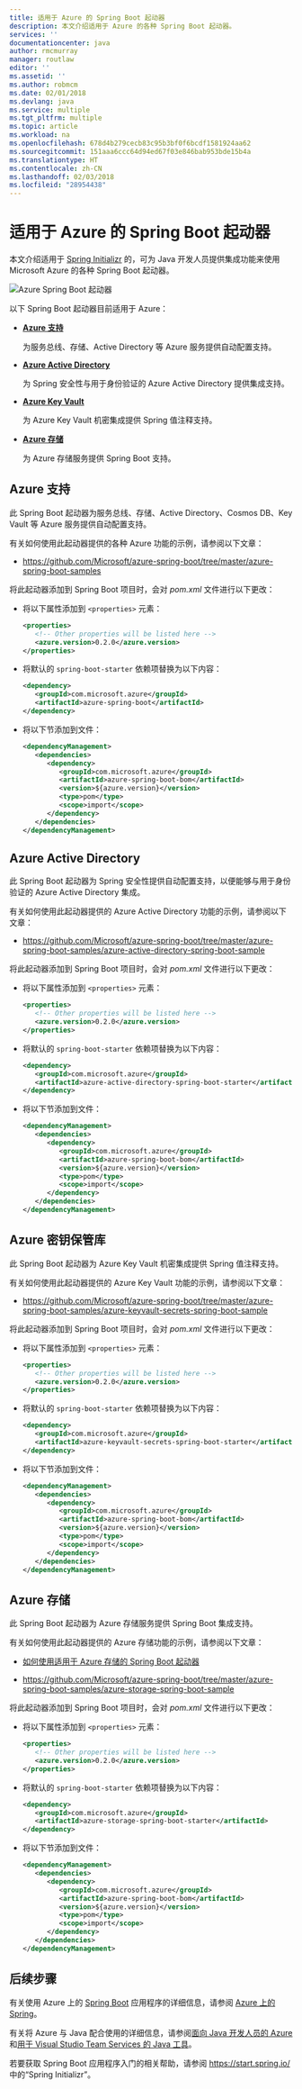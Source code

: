 ```yaml
---
title: 适用于 Azure 的 Spring Boot 起动器
description: 本文介绍适用于 Azure 的各种 Spring Boot 起动器。
services: ''
documentationcenter: java
author: rmcmurray
manager: routlaw
editor: ''
ms.assetid: ''
ms.author: robmcm
ms.date: 02/01/2018
ms.devlang: java
ms.service: multiple
ms.tgt_pltfrm: multiple
ms.topic: article
ms.workload: na
ms.openlocfilehash: 678d4b279cecb83c95b3bf0f6bcdf1581924aa62
ms.sourcegitcommit: 151aaa6ccc64d94ed67f03e846bab953bde15b4a
ms.translationtype: HT
ms.contentlocale: zh-CN
ms.lasthandoff: 02/03/2018
ms.locfileid: "28954438"
---
```

# <a name="spring-boot-starters-for-azure"></a>适用于 Azure 的 Spring Boot 起动器

本文介绍适用于 [Spring Initializr] 的，可为 Java 开发人员提供集成功能来使用 Microsoft Azure 的各种 Spring Boot 起动器。

![Azure Spring Boot 起动器][spring-boot-starters]

以下 Spring Boot 起动器目前适用于 Azure：

* **[Azure 支持](#azure-support)**

   为服务总线、存储、Active Directory 等 Azure 服务提供自动配置支持。

* **[Azure Active Directory](#azure-active-directory)**

   为 Spring 安全性与用于身份验证的 Azure Active Directory 提供集成支持。

* **[Azure Key Vault](#azure-key-vault)**

   为 Azure Key Vault 机密集成提供 Spring 值注释支持。

* **[Azure 存储](#azure-storage)**

   为 Azure 存储服务提供 Spring Boot 支持。

<a name="azure-support"></a>
## <a name="azure-support"></a>Azure 支持

此 Spring Boot 起动器为服务总线、存储、Active Directory、Cosmos DB、Key Vault 等 Azure 服务提供自动配置支持。

有关如何使用此起动器提供的各种 Azure 功能的示例，请参阅以下文章：

* <https://github.com/Microsoft/azure-spring-boot/tree/master/azure-spring-boot-samples>

将此起动器添加到 Spring Boot 项目时，会对 *pom.xml* 文件进行以下更改：

* 将以下属性添加到 `<properties>` 元素：

   ```xml
   <properties>
      <!-- Other properties will be listed here -->
      <azure.version>0.2.0</azure.version>
   </properties>
   ```

* 将默认的 `spring-boot-starter` 依赖项替换为以下内容：

   ```xml
   <dependency>
      <groupId>com.microsoft.azure</groupId>
      <artifactId>azure-spring-boot</artifactId>
   </dependency>
   ```

* 将以下节添加到文件：

   ```xml
   <dependencyManagement>
      <dependencies>
         <dependency>
            <groupId>com.microsoft.azure</groupId>
            <artifactId>azure-spring-boot-bom</artifactId>
            <version>${azure.version}</version>
            <type>pom</type>
            <scope>import</scope>
         </dependency>
      </dependencies>
   </dependencyManagement>
   ```

<a name="azure-active-directory"></a>
## <a name="azure-active-directory"></a>Azure Active Directory

此 Spring Boot 起动器为 Spring 安全性提供自动配置支持，以便能够与用于身份验证的 Azure Active Directory 集成。

有关如何使用此起动器提供的 Azure Active Directory 功能的示例，请参阅以下文章：

* <https://github.com/Microsoft/azure-spring-boot/tree/master/azure-spring-boot-samples/azure-active-directory-spring-boot-sample>

将此起动器添加到 Spring Boot 项目时，会对 *pom.xml* 文件进行以下更改：

* 将以下属性添加到 `<properties>` 元素：

   ```xml
   <properties>
      <!-- Other properties will be listed here -->
      <azure.version>0.2.0</azure.version>
   </properties>
   ```

* 将默认的 `spring-boot-starter` 依赖项替换为以下内容：

   ```xml
   <dependency>
      <groupId>com.microsoft.azure</groupId>
      <artifactId>azure-active-directory-spring-boot-starter</artifactId>
   </dependency>
   ```

* 将以下节添加到文件：

   ```xml
   <dependencyManagement>
      <dependencies>
         <dependency>
            <groupId>com.microsoft.azure</groupId>
            <artifactId>azure-spring-boot-bom</artifactId>
            <version>${azure.version}</version>
            <type>pom</type>
            <scope>import</scope>
         </dependency>
      </dependencies>
   </dependencyManagement>
   ```

<a name="azure-key-vault"></a>
## <a name="azure-key-vault"></a>Azure 密钥保管库

此 Spring Boot 起动器为 Azure Key Vault 机密集成提供 Spring 值注释支持。

有关如何使用此起动器提供的 Azure Key Vault 功能的示例，请参阅以下文章：

* <https://github.com/Microsoft/azure-spring-boot/tree/master/azure-spring-boot-samples/azure-keyvault-secrets-spring-boot-sample>

将此起动器添加到 Spring Boot 项目时，会对 *pom.xml* 文件进行以下更改：

* 将以下属性添加到 `<properties>` 元素：

   ```xml
   <properties>
      <!-- Other properties will be listed here -->
      <azure.version>0.2.0</azure.version>
   </properties>
   ```

* 将默认的 `spring-boot-starter` 依赖项替换为以下内容：

   ```xml
   <dependency>
      <groupId>com.microsoft.azure</groupId>
      <artifactId>azure-keyvault-secrets-spring-boot-starter</artifactId>
   </dependency>
   ```

* 将以下节添加到文件：

   ```xml
   <dependencyManagement>
      <dependencies>
         <dependency>
            <groupId>com.microsoft.azure</groupId>
            <artifactId>azure-spring-boot-bom</artifactId>
            <version>${azure.version}</version>
            <type>pom</type>
            <scope>import</scope>
         </dependency>
      </dependencies>
   </dependencyManagement>
   ```

<a name="azure-storage"></a>
## <a name="azure-storage"></a>Azure 存储

此 Spring Boot 起动器为 Azure 存储服务提供 Spring Boot 集成支持。

有关如何使用此起动器提供的 Azure 存储功能的示例，请参阅以下文章：

* [如何使用适用于 Azure 存储的 Spring Boot 起动器](configure-spring-boot-starter-java-app-with-azure-storage.md)

* <https://github.com/Microsoft/azure-spring-boot/tree/master/azure-spring-boot-samples/azure-storage-spring-boot-sample>

将此起动器添加到 Spring Boot 项目时，会对 *pom.xml* 文件进行以下更改：

* 将以下属性添加到 `<properties>` 元素：

   ```xml
   <properties>
      <!-- Other properties will be listed here -->
      <azure.version>0.2.0</azure.version>
   </properties>
   ```

* 将默认的 `spring-boot-starter` 依赖项替换为以下内容：

   ```xml
   <dependency>
      <groupId>com.microsoft.azure</groupId>
      <artifactId>azure-storage-spring-boot-starter</artifactId>
   </dependency>
   ```

* 将以下节添加到文件：

   ```xml
   <dependencyManagement>
      <dependencies>
         <dependency>
            <groupId>com.microsoft.azure</groupId>
            <artifactId>azure-spring-boot-bom</artifactId>
            <version>${azure.version}</version>
            <type>pom</type>
            <scope>import</scope>
         </dependency>
      </dependencies>
   </dependencyManagement>
   ```

## <a name="next-steps"></a>后续步骤

有关使用 Azure 上的 [Spring Boot] 应用程序的详细信息，请参阅 [Azure 上的 Spring]。

有关将 Azure 与 Java 配合使用的详细信息，请参阅[面向 Java 开发人员的 Azure] 和[用于 Visual Studio Team Services 的 Java 工具]。

若要获取 Spring Boot 应用程序入门的相关帮助，请参阅 https://start.spring.io/ 中的“Spring Initializr”。

<!-- URL List -->

[面向 Java 开发人员的 Azure]: https://docs.microsoft.com/java/azure/
[用于 Visual Studio Team Services 的 Java 工具]: https://java.visualstudio.com/
[Spring Boot]: http://projects.spring.io/spring-boot/
[Azure 上的 Spring]: https://docs.microsoft.com/java/azure/spring-framework/
[Spring Framework]: https://spring.io/
[Spring Initializr]: https://start.spring.io/

<!-- IMG List -->

[spring-boot-starters]: media/spring-boot-starters-for-azure/spring-boot-starters-cropped.png
